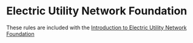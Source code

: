 # Electric Utility Network Foundation

These rules are included with the [Introduction to Electric Utility Network Foundation](https://doc.arcgis.com/en/arcgis-solutions/11.1/reference/introduction-to-electric-utility-network-foundation.htm)